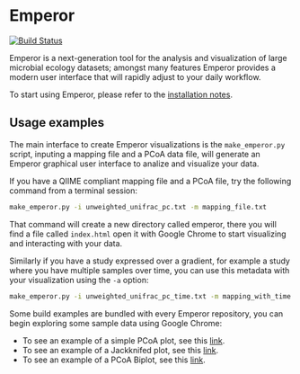 Emperor
=======

[![Build Status](http://ci.qiime.org/job/Emperor/badge/icon)](http://ci.qiime.org/job/Emperor/)

Emperor is a next-generation tool for the analysis and visualization of large microbial ecology datasets; amongst many features Emperor provides a modern user interface that will rapidly adjust to your daily workflow.

To start using Emperor, please refer to the [installation notes](INSTALL.md).

## Usage examples

The main interface to create Emperor visualizations is the `make_emperor.py` script, inputing a mapping file and a PCoA data file, will generate an Emperor graphical user interface to analize and visualize your data.

If you have a QIIME compliant mapping file and a PCoA file, try the following command from a terminal session:

```bash
make_emperor.py -i unweighted_unifrac_pc.txt -m mapping_file.txt
```

That command will create a new directory called emperor, there you will find a file called `index.html` open it with Google Chrome to start visualizing and interacting with your data.

Similarly if you have a study expressed over a gradient, for example a study where you have multiple samples over time, you can use this metadata with your visualization using the `-a` option:

```bash
make_emperor.py -i unweighted_unifrac_pc_time.txt -m mapping_with_time.txt -a TIMEPOINT
```

Some build examples are bundled with every Emperor repository, you can begin exploring some sample data using Google Chrome:

- To see an example of a simple PCoA plot, see this [link](http://htmlpreview.github.io/?https://github.com/qiime/emperor/blob/master/tests/scripts_test_data/make_emperor/emperor_output/index.html).
- To see an example of a Jackknifed plot, see this [link](http://htmlpreview.github.io/?https://github.com/qiime/emperor/blob/master/tests/scripts_test_data/make_emperor/jackknifed_pcoa/index.html).
- To see an example of a PCoA Biplot, see this [link](http://htmlpreview.github.io/?https://github.com/qiime/emperor/blob/master/tests/scripts_test_data/make_emperor/biplot/index.html).

